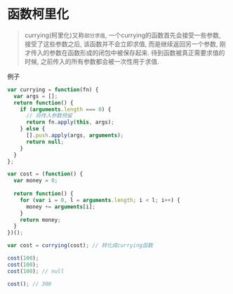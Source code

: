 # 函数柯里化
> currying(柯里化)又称`部分求值`, 一个currying的函数首先会接受一些参数, 接受了这些参数之后, 该函数并不会立即求值, 而是继续返回另一个参数, 刚才传入的参数在函数形成的闭包中被保存起来. 待到函数被真正需要求值的时候, 之前传入的所有参数都会被一次性用于求值.

例子
```javascript
var currying = function(fn) {
  var args = [];
  return function() {
    if (arguments.length === 0) {
      // 将传入参数预留
      return fn.apply(this, args);
    } else {
      [].push.apply(args, arguments);
      return null;
    }
  }
};

var cost = (function() {
  var money = 0;
  
  return function() {
    for (var i = 0, l = arguments.length; i < l; i++) {
      money += arguments[i];
    }
    return money;
  }
})();

var cost = currying(cost); // 转化成currying函数

cost(100);
cost(100);
cost(100); // null

cost(); // 300
```

